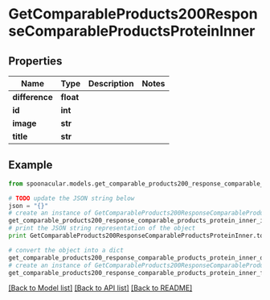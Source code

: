 # GetComparableProducts200ResponseComparableProductsProteinInner


## Properties

Name | Type | Description | Notes
------------ | ------------- | ------------- | -------------
**difference** | **float** |  | 
**id** | **int** |  | 
**image** | **str** |  | 
**title** | **str** |  | 

## Example

```python
from spoonacular.models.get_comparable_products200_response_comparable_products_protein_inner import GetComparableProducts200ResponseComparableProductsProteinInner

# TODO update the JSON string below
json = "{}"
# create an instance of GetComparableProducts200ResponseComparableProductsProteinInner from a JSON string
get_comparable_products200_response_comparable_products_protein_inner_instance = GetComparableProducts200ResponseComparableProductsProteinInner.from_json(json)
# print the JSON string representation of the object
print GetComparableProducts200ResponseComparableProductsProteinInner.to_json()

# convert the object into a dict
get_comparable_products200_response_comparable_products_protein_inner_dict = get_comparable_products200_response_comparable_products_protein_inner_instance.to_dict()
# create an instance of GetComparableProducts200ResponseComparableProductsProteinInner from a dict
get_comparable_products200_response_comparable_products_protein_inner_form_dict = get_comparable_products200_response_comparable_products_protein_inner.from_dict(get_comparable_products200_response_comparable_products_protein_inner_dict)
```
[[Back to Model list]](../README.md#documentation-for-models) [[Back to API list]](../README.md#documentation-for-api-endpoints) [[Back to README]](../README.md)


